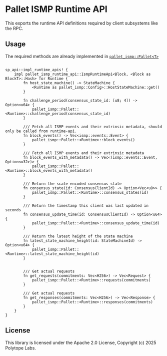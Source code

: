 # Pallet ISMP Runtime API

This exports the runtime API definitions required by client subsystems like the RPC.

## Usage

The required methods are already implemented in [`pallet_ismp::Pallet<T>`](https://docs.rs/pallet-ismp/latest/pallet_ismp/pallet/struct.Pallet.html)

```rust,ignore

sp_api::impl_runtime_apis! {
    impl pallet_ismp_runtime_api::IsmpRuntimeApi<Block, <Block as BlockT>::Hash> for Runtime {
        fn host_state_machine() -> StateMachine {
            <Runtime as pallet_ismp::Config>::HostStateMachine::get()
        }

        fn challenge_period(consensus_state_id: [u8; 4]) -> Option<u64> {
            pallet_ismp::Pallet::<Runtime>::challenge_period(consensus_state_id)
        }

        /// Fetch all ISMP events and their extrinsic metadata, should only be called from runtime-api.
        fn block_events() -> Vec<ismp::events::Event> {
            pallet_ismp::Pallet::<Runtime>::block_events()
        }

        /// Fetch all ISMP events and their extrinsic metadata
        fn block_events_with_metadata() -> Vec<(ismp::events::Event, Option<u32>)> {
            pallet_ismp::Pallet::<Runtime>::block_events_with_metadata()
        }

        /// Return the scale encoded consensus state
        fn consensus_state(id: ConsensusClientId) -> Option<Vec<u8>> {
            pallet_ismp::Pallet::<Runtime>::consensus_states(id)
        }

        /// Return the timestamp this client was last updated in seconds
        fn consensus_update_time(id: ConsensusClientId) -> Option<u64> {
            pallet_ismp::Pallet::<Runtime>::consensus_update_time(id)
        }

        /// Return the latest height of the state machine
        fn latest_state_machine_height(id: StateMachineId) -> Option<u64> {
            pallet_ismp::Pallet::<Runtime>::latest_state_machine_height(id)
        }


        /// Get actual requests
        fn get_requests(commitments: Vec<H256>) -> Vec<Request> {
            pallet_ismp::Pallet::<Runtime>::requests(commitments)
        }

        /// Get actual requests
        fn get_responses(commitments: Vec<H256>) -> Vec<Response> {
            pallet_ismp::Pallet::<Runtime>::responses(commitments)
        }
    }
}

```

## License

This library is licensed under the Apache 2.0 License, Copyright (c) 2025 Polytope Labs.
